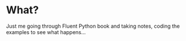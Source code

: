 # What?

Just me going through Fluent Python book and taking notes, coding the examples to see what happens...